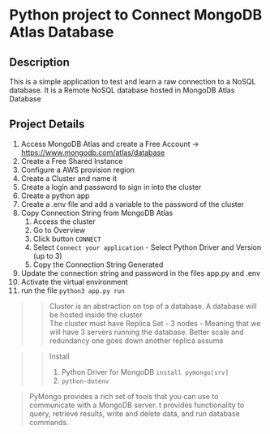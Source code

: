<h1> Python project to Connect MongoDB Atlas Database </h1>

<h2> Description</h2>
This is a simple application to test and learn a raw connection to a NoSQL database. It is a Remote NoSQL database hosted in MongoDB Atlas Database <br>

<h2>Project Details</h2>


1. Access MongoDB Atlas and create a Free Account -> https://www.mongodb.com/atlas/database
2. Create a Free Shared Instance
3. Configure a AWS provision region
4. Create a Cluster and name it
5. Create a login and password to sign in into the cluster
6. Create a python app
7. Create a .env file and add a variable to the password of the cluster
8. Copy Connection String from MongoDB Atlas
    1. Access the cluster
    2. Go to Overview
    3. Click button `CONNECT`
    4. Select `Connect your application` - Select Python Driver and Version (up to 3)
    5. Copy the Connection String Generated
9. Update the connection string and password in the files app.py and .env
10. Activate the virtual environment
11. run the file `python3 app.py run`

>> Cluster is an abstraction on top of a database. A database will be hosted inside the cluster<br>
>> The cluster must have Replica Set - 3 nodes - Meaning that we will have 3 servers running the database. Better scale and redundancy one goes down another replica assume<br>


>> Install
>> 1. Python Driver for MongoDB `install pymongo[srv]` 
>> 2. `python-dotenv`


> PyMongo provides a rich set of tools that you can use to communicate with a MongoDB server. 
> t provides functionality to query, retrieve results, write and delete data, and run database commands.
